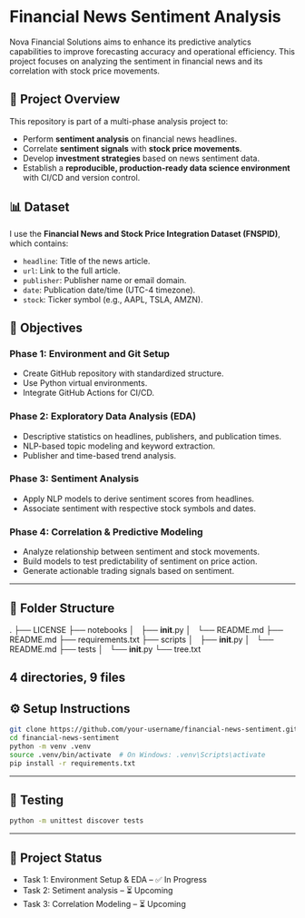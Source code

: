 # Financial News Sentiment Analysis

Nova Financial Solutions aims to enhance its predictive analytics capabilities to improve forecasting accuracy and operational efficiency. This project focuses on analyzing the sentiment in financial news and its correlation with stock price movements.

## 🚀 Project Overview

This repository is part of a multi-phase analysis project to:

- Perform **sentiment analysis** on financial news headlines.
- Correlate **sentiment signals** with **stock price movements**.
- Develop **investment strategies** based on news sentiment data.
- Establish a **reproducible, production-ready data science environment** with CI/CD and version control.

## 📊 Dataset

I use the **Financial News and Stock Price Integration Dataset (FNSPID)**, which contains:
- `headline`: Title of the news article.
- `url`: Link to the full article.
- `publisher`: Publisher name or email domain.
- `date`: Publication date/time (UTC-4 timezone).
- `stock`: Ticker symbol (e.g., AAPL, TSLA, AMZN).

## 🧠 Objectives

### Phase 1: Environment and Git Setup
- Create GitHub repository with standardized structure.
- Use Python virtual environments.
- Integrate GitHub Actions for CI/CD.

### Phase 2: Exploratory Data Analysis (EDA)
- Descriptive statistics on headlines, publishers, and publication times.
- NLP-based topic modeling and keyword extraction.
- Publisher and time-based trend analysis.

### Phase 3: Sentiment Analysis
- Apply NLP models to derive sentiment scores from headlines.
- Associate sentiment with respective stock symbols and dates.

### Phase 4: Correlation & Predictive Modeling
- Analyze relationship between sentiment and stock movements.
- Build models to test predictability of sentiment on price action.
- Generate actionable trading signals based on sentiment.

---

## 🧱 Folder Structure

.
├── LICENSE
├── notebooks
│   ├── __init__.py
│   └── README.md
├── README.md
├── requirements.txt
├── scripts
│   ├── __init__.py
│   └── README.md
├── tests
│   └── __init__.py
└── tree.txt

4 directories, 9 files
--- 

## ⚙️ Setup Instructions

```bash
git clone https://github.com/your-username/financial-news-sentiment.git
cd financial-news-sentiment
python -m venv .venv
source .venv/bin/activate  # On Windows: .venv\Scripts\activate
pip install -r requirements.txt
```

--- 

## 🧪 Testing

```bash
python -m unittest discover tests
```

--- 

## 📌 Project Status

- Task 1: Environment Setup & EDA – ✅ In Progress
- Task 2: Setiment analysis – ⏳ Upcoming
- Task 3: Correlation Modeling – ⏳ Upcoming


